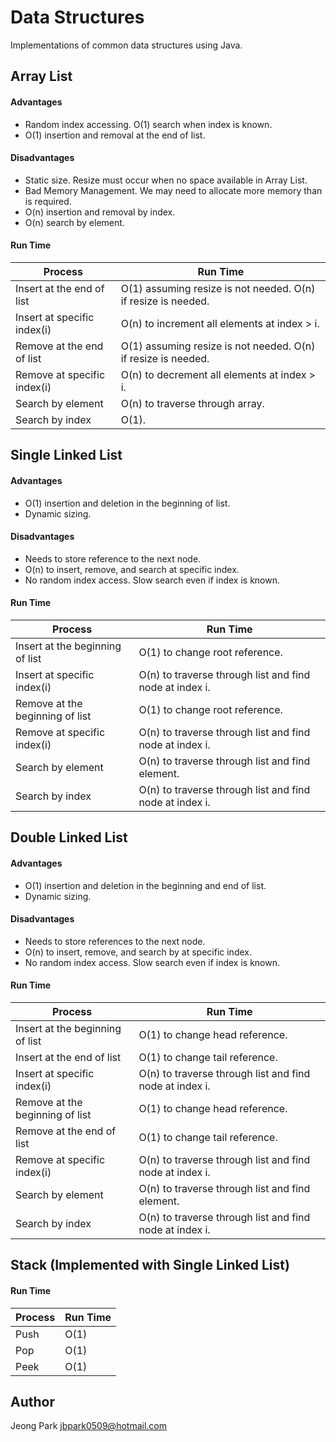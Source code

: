# Data Structures
Implementations of common data structures using Java.

## Array List

#### Advantages

* Random index accessing. O(1) search when index is known.
* O(1) insertion and removal at the end of list.

#### Disadvantages

* Static size. Resize must occur when no space available in Array List.
* Bad Memory Management. We may need to allocate more memory than is required.
* O(n) insertion and removal by index.
* O(n) search by element.

#### Run Time

Process | Run Time
------ | -----------
Insert at the end of list | O(1) assuming resize is not needed. O(n) if resize is needed.
Insert at specific index(i) | O(n) to increment all elements at index > i. 
Remove at the end of list | O(1) assuming resize is not needed. O(n) if resize is needed.
Remove at specific index(i) | O(n) to decrement all elements at index > i.
Search by element | O(n) to traverse through array.
Search by index | O(1).


## Single Linked List

#### Advantages

* O(1) insertion and deletion in the beginning of list.
* Dynamic sizing.

#### Disadvantages
* Needs to store reference to the next node.
* O(n) to insert, remove, and search at specific index.
* No random index access. Slow search even if index is known.

#### Run Time

Process | Run Time
------ | -----------
Insert at the beginning of list | O(1) to change root reference.
Insert at specific index(i) | O(n) to traverse through list and find node at index i.
Remove at the beginning of list | O(1) to change root reference.
Remove at specific index(i) | O(n) to traverse through list and find node at index i.
Search by element | O(n) to traverse through list and find element.
Search by index | O(n) to traverse through list and find node at index i.


## Double Linked List

#### Advantages

* O(1) insertion and deletion in the beginning and end of list.
* Dynamic sizing.

#### Disadvantages
* Needs to store references to the next node.
* O(n) to insert, remove, and search by at specific index.
* No random index access. Slow search even if index is known.

#### Run Time

Process | Run Time
------ | -----------
Insert at the beginning of list | O(1) to change head reference.
Insert at the end of list | O(1) to change tail reference.
Insert at specific index(i) | O(n) to traverse through list and find node at index i.
Remove at the beginning of list | O(1) to change head reference.
Remove at the end of list | O(1) to change tail reference.
Remove at specific index(i) | O(n) to traverse through list and find node at index i.
Search by element | O(n) to traverse through list and find element.
Search by index | O(n) to traverse through list and find node at index i.

## Stack (Implemented with Single Linked List)

#### Run Time

Process | Run Time
------ | -----------
Push | O(1)
Pop | O(1)
Peek | O(1)

## Author
Jeong Park <jbpark0509@hotmail.com>